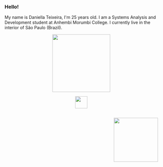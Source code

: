 ### Hello!
My name is Daniella Teixeira, I'm 25 years old. 
I am a Systems Analysis and Development student at Anhembi Morumbi College. 
I currently live in the interior of São Paulo (Brazil).


<div> 
  <p align="center">
    <a href="https://github.com/daniellasiqueira">
  <img height="190em" src="https://github-readme-stats.vercel.app/api?username=daniellasiqueira&show_icons=true&theme=omni&include_all_commits=true&count_private=true"/>
</div>

<p align="center">
  <a href="https://skillicons.dev">
    <img height="40em" src="https://skillicons.dev/icons?i=git,py,html,ps,vscode,css,java,js,visualstudio," />
  </a>
</p>
 
  <div style="display: inline_block"><br>
    <img align="right" 
     < img height="145em" src="https://cdn.discordapp.com/attachments/707069740295782410/1062474289900687441/Design_sem_nome.gif">
  </div>
  
  ##
